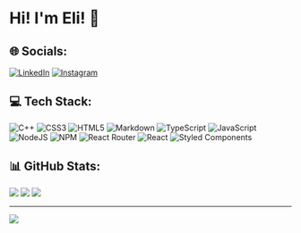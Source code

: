 # Hi! I'm Eli! 👋

<!-- 🔭 I’m currently working on
👯 I’m looking to collaborate on
🤝 I’m looking for help with
🌱 I’m currently learning
💬 Ask me about
⚡ Fun fact -->

## 🌐 Socials:
[![LinkedIn](https://img.shields.io/badge/LinkedIn-%230077B5.svg?logo=linkedin&logoColor=white)](https://linkedin.com/in/elitostajunior) [![Instagram](https://img.shields.io/badge/Instagram-%23E4405F.svg?logo=Instagram&logoColor=white)](https://instagram.com/eligarciajunior)

## 💻 Tech Stack:
![C++](https://img.shields.io/badge/c++-%2300599C.svg?style=flat&logo=c%2B%2B&logoColor=white) ![CSS3](https://img.shields.io/badge/css3-%231572B6.svg?style=flat&logo=css3&logoColor=white) ![HTML5](https://img.shields.io/badge/html5-%23E34F26.svg?style=flat&logo=html5&logoColor=white) ![Markdown](https://img.shields.io/badge/markdown-%23000000.svg?style=flat&logo=markdown&logoColor=white) ![TypeScript](https://img.shields.io/badge/typescript-%23007ACC.svg?style=flat&logo=typescript&logoColor=white) ![JavaScript](https://img.shields.io/badge/javascript-%23323330.svg?style=flat&logo=javascript&logoColor=%23F7DF1E) ![NodeJS](https://img.shields.io/badge/node.js-6DA55F?style=flat&logo=node.js&logoColor=white) ![NPM](https://img.shields.io/badge/NPM-%23000000.svg?style=flat&logo=npm&logoColor=white) ![React Router](https://img.shields.io/badge/React_Router-CA4245?style=flat&logo=react-router&logoColor=white) ![React](https://img.shields.io/badge/react-%2320232a.svg?style=flat&logo=react&logoColor=%2361DAFB) ![Styled Components](https://img.shields.io/badge/styled--components-DB7093?style=flat&logo=styled-components&logoColor=white)

## 📊 GitHub Stats:
![](https://github-readme-stats.vercel.app/api?username=elitostajunior&theme=algolia&hide_border=false&include_all_commits=false&count_private=false)
![](https://github-readme-stats.vercel.app/api/top-langs/?username=elitostajunior&theme=algolia&hide_border=false&include_all_commits=false&count_private=false&layout=compact)
![](https://github-readme-streak-stats.herokuapp.com/?user=elitostajunior&theme=algolia&hide_border=false)<br/>


-----
[![](https://visitcount.itsvg.in/api?id=elitostajunior&icon=3&color=1)](https://visitcount.itsvg.in)

<!-- Proudly created with GPRM ( https://gprm.itsvg.in ) -->
